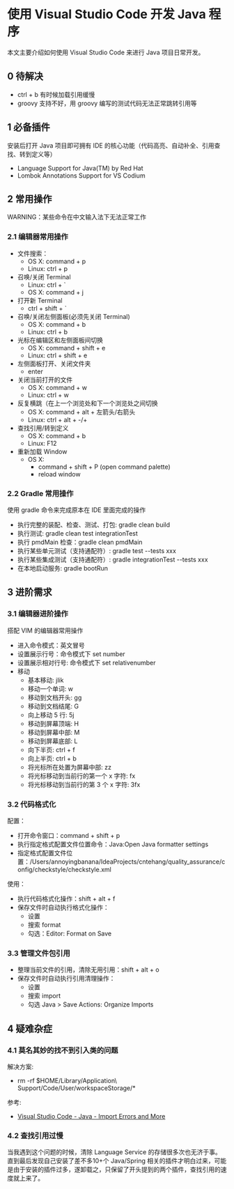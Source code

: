 # 使用 Visual Studio Code 开发 Java 程序

本文主要介绍如何使用 Visual Studio Code 来进行 Java 项目日常开发。

## 0 待解决

- ctrl + b 有时候加载引用缓慢
- groovy 支持不好，用 groovy 编写的测试代码无法正常跳转引用等

## 1 必备插件

安装后打开 Java 项目即可拥有 IDE 的核心功能（代码高亮、自动补全、引用查找、转到定义等）

- Language Support for Java(TM) by Red Hat
- Lombok Annotations Support for VS Codium

## 2 常用操作

WARNING：某些命令在中文输入法下无法正常工作

### 2.1 编辑器常用操作

- 文件搜索：
  - OS X: command + p
  - Linux: ctrl + p
- 召唤/关闭 Terminal
  - Linux: ctrl + `
  - OS X: command + j
- 打开新 Terminal
  - ctrl + shift + `
- 召唤/关闭左侧面板(必须先关闭 Terminal)
  - OS X: command + b
  - Linux: ctrl + b
- 光标在编辑区和左侧面板间切换
  - OS X: command + shift + e
  - Linux: ctrl + shift + e
- 左侧面板打开、关闭文件夹
  - enter
- 关闭当前打开的文件
  - OS X: command + w
  - Linux: ctrl + w
- 反复横跳（在上一个浏览处和下一个浏览处之间切换
  - OS X: command + alt + 左箭头/右箭头
  - Linux: ctrl + alt + -/+
- 查找引用/转到定义
  - OS X: command + b
  - Linux: F12
- 重新加载 Window
  - OS X:
    - command + shift + P (open command palette)
    - reload window

### 2.2 Gradle 常用操作

使用 gradle 命令来完成原本在 IDE 里面完成的操作

- 执行完整的装配、检查、测试、打包: gradle clean build
- 执行测试: gradle clean test integrationTest
- 执行 pmdMain 检查：gradle clean pmdMain
- 执行某些单元测试（支持通配符）: gradle test --tests xxx
- 执行某些集成测试（支持通配符）: gradle integrationTest --tests xxx
- 在本地启动服务: gradle bootRun

## 3 进阶需求

### 3.1 编辑器进阶操作

搭配 VIM 的编辑器常用操作

- 进入命令模式：英文冒号
- 设置展示行号：命令模式下 set number
- 设置展示相对行号: 命令模式下 set relativenumber
- 移动
  - 基本移动: jlik
  - 移动一个单词: w
  - 移动到文档开头: gg
  - 移动到文档结尾: G
  - 向上移动 5 行: 5j
  - 移动到屏幕顶端: H
  - 移动到屏幕中部: M
  - 移动到屏幕底部: L
  - 向下半页: ctrl + f
  - 向上半页: ctrl + b
  - 将光标所在处置为屏幕中部: zz
  - 将光标移动到当前行的第一个 x 字符: fx
  - 将光标移动到当前行的第 3 个 x 字符: 3fx

### 3.2 代码格式化

配置：

- 打开命令窗口：command + shift + p
- 执行指定格式配置文件位置命令：Java:Open Java formatter settings
- 指定格式配置文件位置：/Users/annoyingbanana/IdeaProjects/cntehang/quality_assurance/config/checkstyle/checkstyle.xml

使用：

- 执行代码格式化操作：shift + alt + f
- 保存文件时自动执行格式化操作：
  - 设置
  - 搜索 format
  - 勾选：Editor: Format on Save

### 3.3 管理文件包引用

- 整理当前文件的引用，清除无用引用：shift + alt + o
- 保存文件时自动执行引用清理操作：
  - 设置
  - 搜索 import
  - 勾选 Java > Save Actions: Organize Imports

## 4 疑难杂症

### 4.1 莫名其妙的找不到引入类的问题

解决方案:

- rm -rf $HOME/Library/Application\ Support/Code/User/workspaceStorage/\*

参考:

- [Visual Studio Code - Java - Import Errors and More](https://stackoverflow.com/questions/45743779/visual-studio-code-java-import-errors-and-more)

### 4.2 查找引用过慢

当我遇到这个问题的时候，清除 Language Service 的存储很多次也无济于事。直到最后发现自己安装了差不多10+个 Java/Spring 相关的插件才明白过来，可能是由于安装的插件过多，遂卸载之，只保留了开头提到的两个插件，查找引用的速度就上来了。

